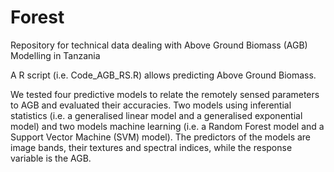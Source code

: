 # Forest
Repository for technical data dealing with Above Ground Biomass (AGB) Modelling in Tanzania

A R script (i.e. Code_AGB_RS.R) allows predicting Above Ground Biomass.

We tested four predictive models to relate the remotely sensed parameters to AGB and evaluated their accuracies. Two models using inferential statistics (i.e. a generalised linear model and a generalised exponential model) and two models machine learning (i.e. a Random Forest model and a Support Vector Machine (SVM) model). The predictors of the models are image bands, their textures and spectral indices, while the response variable is the AGB.
